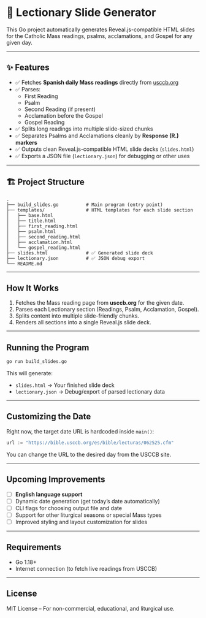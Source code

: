 # 📖 Lectionary Slide Generator

This Go project automatically generates Reveal.js-compatible HTML slides for the Catholic Mass readings, psalms, acclamations, and Gospel for any given day.

---

## ✨ Features

- ✅ Fetches **Spanish daily Mass readings** directly from [usccb.org](https://bible.usccb.org)
- ✅ Parses:
  - First Reading
  - Psalm
  - Second Reading (if present)
  - Acclamation before the Gospel
  - Gospel Reading
- ✅ Splits long readings into multiple slide-sized chunks
- ✅ Separates Psalms and Acclamations cleanly by **Response (R.) markers**
- ✅ Outputs clean Reveal.js-compatible HTML slide decks (`slides.html`)
- ✅ Exports a JSON file (`lectionary.json`) for debugging or other uses

---

## 🏗️ Project Structure

```
.
├── build_slides.go          # Main program (entry point)
├── templates/               # HTML templates for each slide section
│   ├── base.html
│   ├── title.html
│   ├── first_reading.html
│   ├── psalm.html
│   ├── second_reading.html
│   ├── acclamation.html
│   └── gospel_reading.html
├── slides.html              # ✅ Generated slide deck
├── lectionary.json          # ✅ JSON debug export
└── README.md
```

---

## How It Works

1. Fetches the Mass reading page from **usccb.org** for the given date.
2. Parses each Lectionary section (Readings, Psalm, Acclamation, Gospel).
3. Splits content into multiple slide-friendly chunks.
4. Renders all sections into a single Reveal.js slide deck.

---

## Running the Program

```bash
go run build_slides.go
```

This will generate:

- `slides.html` → Your finished slide deck
- `lectionary.json` → Debug/export of parsed lectionary data

---

## Customizing the Date

Right now, the target date URL is hardcoded inside `main()`:

```go
url := "https://bible.usccb.org/es/bible/lecturas/062525.cfm"
```

You can change the URL to the desired day from the USCCB site.

---

## Upcoming Improvements

- [ ] **English language support**
- [ ] Dynamic date generation (get today’s date automatically)
- [ ] CLI flags for choosing output file and date
- [ ] Support for other liturgical seasons or special Mass types
- [ ] Improved styling and layout customization for slides

---

## Requirements

- Go 1.18+
- Internet connection (to fetch live readings from USCCB)

---

## License

MIT License – For non-commercial, educational, and liturgical use.
